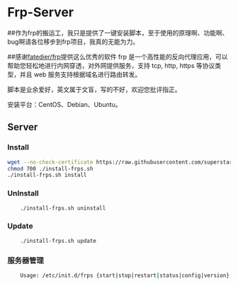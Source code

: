 Frp-Server
===========
##作为frp的搬运工，我只是提供了一键安装脚本，至于使用的原理啊、功能啊、bug啊请各位移步到frp项目，我真的无能为力。


##感谢[fatedier/frp](https://github.com/fatedier/frp)提供这么优秀的软件
frp 是一个高性能的反向代理应用，可以帮助您轻松地进行内网穿透，对外网提供服务，支持 tcp, http, https 等协议类型，并且 web 服务支持根据域名进行路由转发。

脚本是业余爱好，英文属于文盲，写的不好，欢迎您批评指正。

安装平台：CentOS、Debian、Ubuntu。


Server
------

### Install

```Bash
wget --no-check-certificate https://raw.githubusercontent.com/superstarfly/onekey-install-shell/master/frps/install-frps.sh -O ./install-frps.sh
chmod 700 ./install-frps.sh
./install-frps.sh install
```

### UnInstall
```Bash
    ./install-frps.sh uninstall
```
### Update
```Bash
    ./install-frps.sh update
```
### 服务器管理
```Bash
    Usage: /etc/init.d/frps {start|stop|restart|status|config|version}
```

